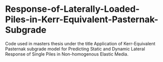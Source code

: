 # Response-of-Laterally-Loaded-Piles-in-Kerr-Equivalent-Pasternak-Subgrade
Code used in masters thesis under the title Application of Kerr-Equivalent Pasternak subgrade model for Predicting Static and Dynamic Lateral Response of Single Piles in Non-homogenous Elastic Media.

